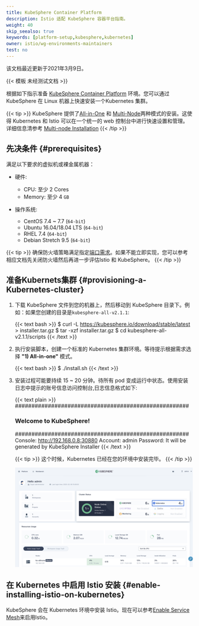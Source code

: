 ```yaml
---
title: KubeSphere Container Platform
description: Istio 适配 KubeSphere 容器平台指南。
weight: 40
skip_seealso: true
keywords: [platform-setup,kubesphere,kubernetes]
owner: istio/wg-environments-maintainers
test: no
---
```


该文档最近更新于2021年3月9日。

{{< 模板 未经测试文档 >}}

根据如下指示准备 [KubeSphere Container Platform](https://github.com/kubesphere/kubesphere) 环境。您可以通过 KubeSphere 在 Linux 机器上快速安装一个Kubernetes 集群。

{{< tip >}}
KubeSphere 提供了[All-in-One](https://kubesphere.io/docs/installation/all-in-one/) 和 [Multi-Node](https://kubesphere.io/docs/installation/multi-node/)两种模式的安装。这使得 Kubernetes 和 Istio 可以在一个统一的 web 控制台中进行快速设置和管理。详细信息清参考 [Multi-node Installation](https://kubesphere.io/docs/installation/multi-node/)
{{< /tip >}}

## 先决条件 {#prerequisites}

满足以下要求的虚拟机或裸金属机器：
- 硬件:

    - CPU: 至少 2 Cores
    - Memory: 至少 4 `GB`

- 操作系统:

    - CentOS 7.4 ~ 7.7 (`64-bit`)
    - Ubuntu 16.04/18.04 LTS (`64-bit`)
    - RHEL 7.4 (`64-bit`)
    - Debian Stretch 9.5 (`64-bit`)

{{< tip >}}
确保防火墙策略满足指定[端口需求](https://kubesphere.io/docs/installation/port-firewall/)。如果不能立即实现，您可以参考相应文档先关闭防火墙然后再进一步评估Istio 和 KubeSphere。
{{< /tip >}}

## 准备Kubernets集群 {#provisioning-a-Kubernetes-cluster}

1. 下载 KubeSphere 文件到您的机器上，然后移动到 KubeSphere 目录下。例如：如果您创建的目录是`kubesphere-all-v2.1.1`:

    {{< text bash >}}
    $ curl -L https://kubesphere.io/download/stable/latest > installer.tar.gz
    $ tar -xzf installer.tar.gz
    $ cd kubesphere-all-v2.1.1/scripts
    {{< /text >}}

1. 执行安装脚本，创建一个标准的 Kubernetes 集群环境。等待提示根据需求选择 **"1) All-in-one"** 模式。

    {{< text bash >}}
    $ ./install.sh
    {{< /text >}}

1. 安装过程可能要持续 15 ~ 20 分钟。待所有 pod 变成运行中状态。使用安装日志中提示的账号信息访问控制台,日志信息格式如下:

    {{< text plain >}}
    #####################################################
    ###              Welcome to KubeSphere!           ###
    #####################################################
    Console: http://192.168.0.8:30880
    Account: admin
    Password: It will be generated by KubeSphere Installer
    {{< /text >}}

    {{< tip >}}
    这个时候，Kubernetes 已经在您的环境中安装完毕。
    {{< /tip >}}

    ![KubeSphere Console](images/kubesphere-console.png)

## 在 Kubernetes 中启用 Istio 安装 {#enable-installing-istio-on-kubernetes}

KubeSphere 会在 Kubernetes 环境中安装 Istio。现在可以参考[Enable Service Mesh](https://kubesphere.io/docs/pluggable-components/service-mesh/)来启用Istio。

